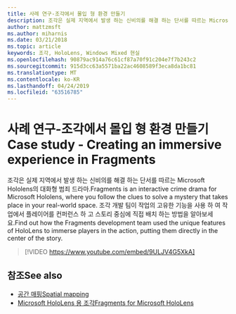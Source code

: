 ```yaml
---
title: 사례 연구-조각에서 몰입 형 환경 만들기
description: 조각은 실제 지역에서 발생 하는 신비의를 해결 하는 단서를 따르는 Microsoft Hololens의 대화형 범죄 드라마.
author: mattzmsft
ms.author: miharnis
ms.date: 03/21/2018
ms.topic: article
keywords: 조각, HoloLens, Windows Mixed 현실
ms.openlocfilehash: 90879ac914a76c61cf87a70f91c204e7f7b243c2
ms.sourcegitcommit: 915d3cc63a5571ba22ac4608589f3eca8da1bc81
ms.translationtype: MT
ms.contentlocale: ko-KR
ms.lasthandoff: 04/24/2019
ms.locfileid: "63516785"
---
```

# <a name="case-study---creating-an-immersive-experience-in-fragments"></a><span data-ttu-id="46d5c-104">사례 연구-조각에서 몰입 형 환경 만들기</span><span class="sxs-lookup"><span data-stu-id="46d5c-104">Case study - Creating an immersive experience in Fragments</span></span>

<span data-ttu-id="46d5c-105">조각은 실제 지역에서 발생 하는 신비의를 해결 하는 단서를 따르는 Microsoft Hololens의 대화형 범죄 드라마.</span><span class="sxs-lookup"><span data-stu-id="46d5c-105">Fragments is an interactive crime drama for Microsoft Hololens, where you follow the clues to solve a mystery that takes place in your real-world space.</span></span> <span data-ttu-id="46d5c-106">조각 개발 팀이 작업의 고유한 기능을 사용 하 여 작업에서 플레이어를 컨퍼런스 하 고 스토리 중심에 직접 배치 하는 방법을 알아보세요.</span><span class="sxs-lookup"><span data-stu-id="46d5c-106">Find out how the Fragments development team used the unique features of HoloLens to immerse players in the action, putting them directly in the center of the story.</span></span>



>[!VIDEO https://www.youtube.com/embed/9ULJV4G5XkA]

## <a name="see-also"></a><span data-ttu-id="46d5c-107">참조</span><span class="sxs-lookup"><span data-stu-id="46d5c-107">See also</span></span>
* [<span data-ttu-id="46d5c-108">공간 매핑</span><span class="sxs-lookup"><span data-stu-id="46d5c-108">Spatial mapping</span></span>](spatial-mapping.md)
* [<span data-ttu-id="46d5c-109">Microsoft HoloLens 용 조각</span><span class="sxs-lookup"><span data-stu-id="46d5c-109">Fragments for Microsoft HoloLens</span></span>](https://www.microsoft.com/p/fragments/9nblggh5ggm8)
